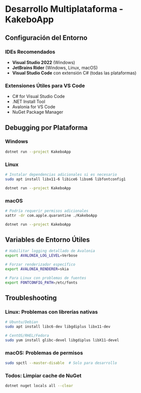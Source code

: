 # Desarrollo Multiplataforma - KakeboApp

## Configuración del Entorno

### IDEs Recomendados
- **Visual Studio 2022** (Windows)
- **JetBrains Rider** (Windows, Linux, macOS)
- **Visual Studio Code** con extensión C# (todas las plataformas)

### Extensiones Útiles para VS Code
- C# for Visual Studio Code
- .NET Install Tool
- Avalonia for VS Code
- NuGet Package Manager

## Debugging por Plataforma

### Windows
```bash
dotnet run --project KakeboApp
```

### Linux
```bash
# Instalar dependencias adicionales si es necesario
sudo apt install libx11-6 libice6 libsm6 libfontconfig1

dotnet run --project KakeboApp
```

### macOS
```bash
# Podría requerir permisos adicionales
xattr -dr com.apple.quarantine ./KakeboApp

dotnet run --project KakeboApp
```

## Variables de Entorno Útiles

```bash
# Habilitar logging detallado de Avalonia
export AVALONIA_LOG_LEVEL=Verbose

# Forzar renderizador específico
export AVALONIA_RENDERER=skia

# Para Linux con problemas de fuentes
export FONTCONFIG_PATH=/etc/fonts
```

## Troubleshooting

### Linux: Problemas con librerías nativas
```bash
# Ubuntu/Debian
sudo apt install libc6-dev libgdiplus libx11-dev

# CentOS/RHEL/Fedora  
sudo yum install glibc-devel libgdiplus libX11-devel
```

### macOS: Problemas de permisos
```bash
sudo spctl --master-disable  # Solo para desarrollo
```

### Todos: Limpiar cache de NuGet
```bash
dotnet nuget locals all --clear
```
